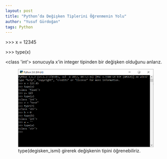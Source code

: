 ```yaml
---
layout: post
title: "Python’da Değişken Tiplerini Öğrenmenin Yolu"
author: "Yusuf Gürdoğan"
tags: Python
---
```


<p>&gt;&gt;&gt; x = 12345</p>

<p>&gt;&gt;&gt; type(x)</p>

<p>&lt;class 'int'&gt; sonucuyla x'in integer tipinden bir değişken olduğunu anlarız.</p>

<figure class="wp-block-image size-large"><img src="/assets/images/python_variables.png" alt="" class="wp-image-596"/><figcaption>type(degisken_ismi) girerek değişkenin tipini öğrenebiliriz.</figcaption></figure>
